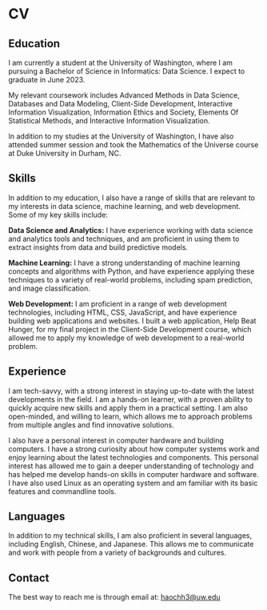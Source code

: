 # CV
## Education
I am currently a student at the University of Washington, where I am pursuing a Bachelor of Science in Informatics: Data Science. I expect to graduate in June 2023. 

My relevant coursework includes Advanced Methods in Data Science, Databases and Data Modeling, Client-Side Development, Interactive Information Visualization, Information Ethics and Society, Elements Of Statistical Methods, and Interactive Information Visualization.	

In addition to my studies at the University of Washington, I have also attended summer session and took the Mathematics of the Universe course at Duke University in Durham, NC.

## Skills
In addition to my education, I also have a range of skills that are relevant to my interests in data science, machine learning, and web development. Some of my key skills include:

**Data Science and Analytics:** I have experience working with data science and analytics tools and techniques, and am proficient in using them to extract insights from data and build predictive models.

**Machine Learning:** I have a strong understanding of machine learning concepts and algorithms with Python, and have experience applying these techniques to a variety of real-world problems, including spam prediction, and image classification.

**Web Development:** I am proficient in a range of web development technologies, including HTML, CSS, JavaScript, and have experience building web applications and websites. I built a web application, Help Beat Hunger, for my final project in the Client-Side Development course, which allowed me to apply my knowledge of web development to a real-world problem.

## Experience
I am tech-savvy, with a strong interest in staying up-to-date with the latest developments in the field. I am a hands-on learner, with a proven ability to quickly acquire new skills and apply them in a practical setting. I am also open-minded, and willing to learn, which allows me to approach problems from multiple angles and find innovative solutions. 

I also have a personal interest in computer hardware and building computers. I have a strong curiosity about how computer systems work and enjoy learning about the latest technologies and components. This personal interest has allowed me to gain a deeper understanding of technology and has helped me develop hands-on skills in computer hardware and software. I have also used Linux as an operating system and am familiar with its basic features and commandline tools.

## Languages
In addition to my technical skills, I am also proficient in several languages, including English, Chinese, and Japanese. This allows me to communicate and work with people from a variety of backgrounds and cultures.

## Contact
The best way to reach me is through email at: [haochh3@uw.edu](mailto:haochh3@uw.edu)
